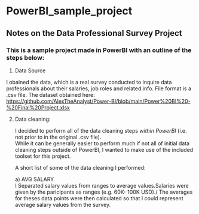 # PowerBI_sample_project



## Notes on the Data Professional Survey Project


### This is a sample project made in PowerBI with an outline of the steps below:
1) Data Source
   
  I obained the data, which is a real survey conducted to inquire data professionals about their salaries, job roles
  and related info. File format is a .csv file.
  The dataset obtained here: 
  https://github.com/AlexTheAnalyst/Power-BI/blob/main/Power%20BI%20-%20Final%20Project.xlsx 

2) <d>Data cleaning:</d>
  
   I decided to perform all of the data cleaning steps _within PowerBI_ (i.e. not prior to in the original .csv file). \
   While it can be generally easier to perform much if not all of initial data cleaning steps outside of PowerBI,
   I wanted to make use  of the included toolset for this project.

   A short list of some of the data cleaning I performed:
   
      a) AVG SALARY\
            I Separated salary values from ranges to average values.Salaries were
            given by the paricipants as ranges (e.g. 60K- 100K USD)./ The averages for theses data points were
            then calculated so that I could represent average salary values from the survey.
   


